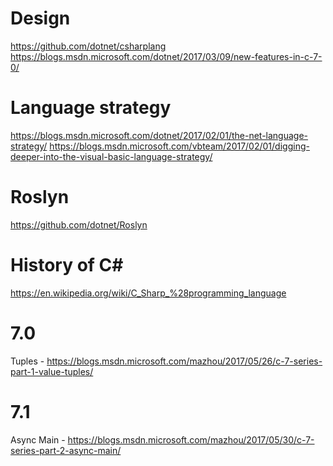 # Design
https://github.com/dotnet/csharplang
https://blogs.msdn.microsoft.com/dotnet/2017/03/09/new-features-in-c-7-0/

# Language strategy
https://blogs.msdn.microsoft.com/dotnet/2017/02/01/the-net-language-strategy/
https://blogs.msdn.microsoft.com/vbteam/2017/02/01/digging-deeper-into-the-visual-basic-language-strategy/

# Roslyn
https://github.com/dotnet/Roslyn

# History of C#
https://en.wikipedia.org/wiki/C_Sharp_%28programming_language 

# 7.0
Tuples - https://blogs.msdn.microsoft.com/mazhou/2017/05/26/c-7-series-part-1-value-tuples/

# 7.1
Async Main - https://blogs.msdn.microsoft.com/mazhou/2017/05/30/c-7-series-part-2-async-main/

